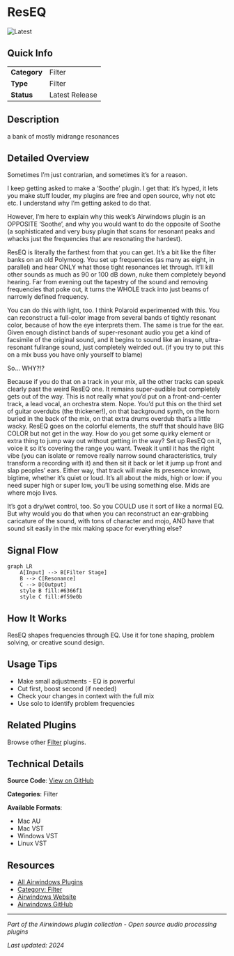# ResEQ

![Latest](https://img.shields.io/badge/-Latest-10b981)

## Quick Info

| | |
|---|---|
| **Category** | Filter |
| **Type** | Filter |
| **Status** | Latest Release |

## Description

a bank of mostly midrange resonances

## Detailed Overview

Sometimes I’m just contrarian, and sometimes it’s for a reason.

I keep getting asked to make a ‘Soothe’ plugin. I get that: it’s hyped, it lets you make stuff louder, my plugins are free and open source, why not etc etc. I understand why I’m getting asked to do that.

However, I’m here to explain why this week’s Airwindows plugin is an OPPOSITE ‘Soothe’, and why you would want to do the opposite of Soothe (a sophisticated and very busy plugin that scans for resonant peaks and whacks just the frequencies that are resonating the hardest).

ResEQ is literally the farthest from that you can get. It’s a bit like the filter banks on an old Polymoog. You set up frequencies (as many as eight, in parallel) and hear ONLY what those tight resonances let through. It’ll kill other sounds as much as 90 or 100 dB down, nuke them completely beyond hearing. Far from evening out the tapestry of the sound and removing frequencies that poke out, it turns the WHOLE track into just beams of narrowly defined frequency.

You can do this with light, too. I think Polaroid experimented with this. You can reconstruct a full-color image from several bands of tightly resonant color, because of how the eye interprets them. The same is true for the ear. Given enough distinct bands of super-resonant audio you get a kind of facsimile of the original sound, and it begins to sound like an insane, ultra-resonant fullrange sound, just completely weirded out. (if you try to put this on a mix buss you have only yourself to blame)

So… WHY?!?

Because if you do that on a track in your mix, all the other tracks can speak clearly past the weird ResEQ one. It remains super-audible but completely gets out of the way. This is not really what you’d put on a front-and-center track, a lead vocal, an orchestra stem. Nope. You’d put this on the third set of guitar overdubs (the thickener!), on that background synth, on the horn buried in the back of the mix, on that extra drums overdub that’s a little wacky. ResEQ goes on the colorful elements, the stuff that should have BIG COLOR but not get in the way. How do you get some quirky element or extra thing to jump way out without getting in the way? Set up ResEQ on it, voice it so it’s covering the range you want. Tweak it until it has the right vibe (you can isolate or remove really narrow sound characteristics, truly transform a recording with it) and then sit it back or let it jump up front and slap peoples’ ears. Either way, that track will make its presence known, bigtime, whether it’s quiet or loud. It’s all about the mids, high or low: if you need super high or super low, you’ll be using something else. Mids are where mojo lives.

It’s got a dry/wet control, too. So you COULD use it sort of like a normal EQ. But why would you do that when you can reconstruct an ear-grabbing caricature of the sound, with tons of character and mojo, AND have that sound sit easily in the mix making space for everything else?

## Signal Flow

```mermaid
graph LR
    A[Input] --> B[Filter Stage]
    B --> C[Resonance]
    C --> D[Output]
    style B fill:#6366f1
    style C fill:#f59e0b
```

## How It Works

ResEQ shapes frequencies through EQ. Use it for tone shaping, problem solving, or creative sound design.

## Usage Tips

- Make small adjustments - EQ is powerful
- Cut first, boost second (if needed)
- Check your changes in context with the full mix
- Use solo to identify problem frequencies


## Related Plugins

Browse other [Filter](../categories/filter.md) plugins.


## Technical Details

**Source Code**: [View on GitHub](https://github.com/airwindows/airwindows/tree/master/plugins/LinuxVST/src/ResEQ)

**Categories**: Filter

**Available Formats**:
- Mac AU
- Mac VST
- Windows VST
- Linux VST

## Resources

- [All Airwindows Plugins](../../README.md)
- [Category: Filter](../categories/filter.md)
- [Airwindows Website](https://www.airwindows.com)
- [Airwindows GitHub](https://github.com/airwindows/airwindows)

---

*Part of the Airwindows plugin collection - Open source audio processing plugins*

*Last updated: 2024*
